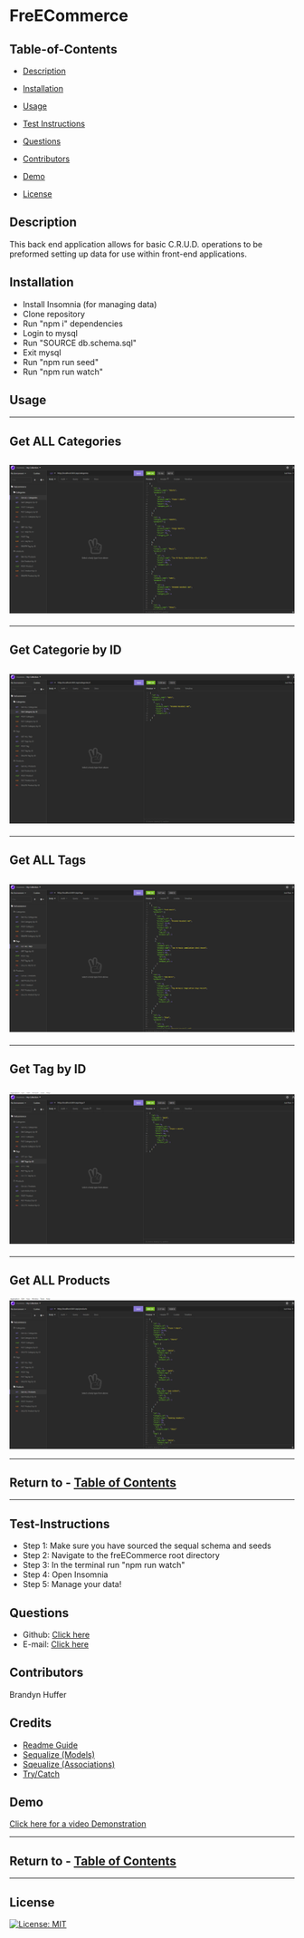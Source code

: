 # FreECommerce

## Table-of-Contents

- [Description](#description)

- [Installation](#installation)

- [Usage](#usage)

- [Test Instructions](#test-instructions)

- [Questions](#questions)

- [Contributors](#contributors)

- [Demo](#demo)

- [License](#license)


## Description 
This back end application allows for basic C.R.U.D. operations to be preformed setting up data for use within front-end applications.


## Installation
- Install Insomnia (for managing data)
- Clone repository 
- Run "npm i" dependencies 
- Login to mysql 
- Run "SOURCE db.schema.sql"
- Exit mysql
- Run "npm run seed"
- Run "npm run watch"


## Usage
---
**Get ALL Categories**
---
![Screenshot](./assets/freECommerce1.png)
---
---
**Get Categorie by ID**
---
![Screenshot](./assets/freECommerce2.png)
---
---
**Get ALL Tags**
---
![Screenshot](./assets/freECommerce3.png)
---
---
**Get Tag by ID**
---
![Screenshot](./assets/freECommerce4.png)
---
---
**Get ALL Products**
---
![Screenshot](./assets/freECommerce5.png)

---
 Return to - [**Table of Contents**](#table-of-contents)
---
---

    
## Test-Instructions
- Step 1: Make sure you have sourced the sequal schema and seeds
- Step 2: Navigate to the freECommerce root directory
- Step 3: In the terminal run "npm run watch"
- Step 4: Open Insomnia
- Step 5: Manage your data! 

    
## Questions
- Github: [Click here](https://github.com/brandynh)
- E-mail: [Click here](hufferbrandyn@gmail.com)

    
## Contributors
Brandyn Huffer

## Credits
* [Readme Guide](https://coding-boot-camp.github.io/full-stack/github/professional-readme-guide)
* [Sequalize (Models)](https://sequelize.org/v5/class/lib/model.js~Model.html#static-method-belongsTo)
* [Sqeualize (Associations)](https://sequelize.org/v5/class/lib/associations/base.js~Association.html)
* [Try/Catch](https://developer.mozilla.org/en-US/docs/Web/JavaScript/Reference/Statements/try...catch)

## Demo

[Click here for a video Demonstration](https://vimeo.com/660788280)

---
 Return to - [**Table of Contents**](#table-of-contents)
---
---


## License
[![License: MIT](https://img.shields.io/badge/License-MIT-yellow.svg)](https://opensource.org/licenses/MIT)

